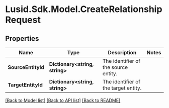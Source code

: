 
# Lusid.Sdk.Model.CreateRelationshipRequest

## Properties

Name | Type | Description | Notes
------------ | ------------- | ------------- | -------------
**SourceEntityId** | **Dictionary&lt;string, string&gt;** | The identifier of the source entity. | 
**TargetEntityId** | **Dictionary&lt;string, string&gt;** | The identifier of the target entity. | 

[[Back to Model list]](../README.md#documentation-for-models)
[[Back to API list]](../README.md#documentation-for-api-endpoints)
[[Back to README]](../README.md)

